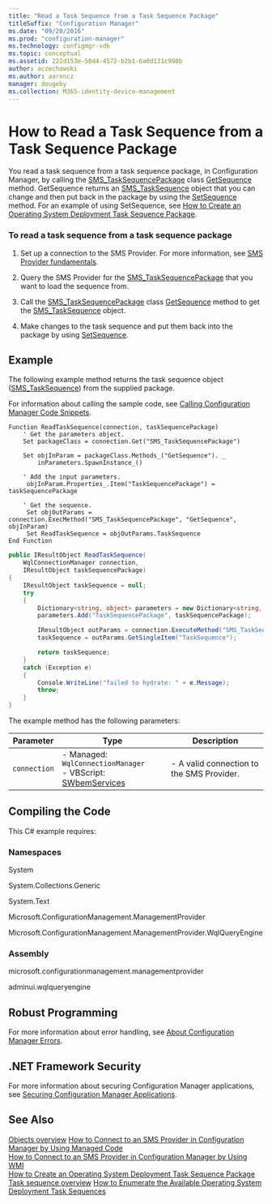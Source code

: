 ```yaml
---
title: "Read a Task Sequence from a Task Sequence Package"
titleSuffix: "Configuration Manager"
ms.date: "09/20/2016"
ms.prod: "configuration-manager"
ms.technology: configmgr-sdk
ms.topic: conceptual
ms.assetid: 222d153e-50d4-4572-b2b1-6a0d131c998b
author: aczechowski
ms.author: aaroncz
manager: dougeby
ms.collection: M365-identity-device-management
---
```

# How to Read a Task Sequence from a Task Sequence Package
You read a task sequence from a task sequence package, in Configuration Manager, by calling the [SMS_TaskSequencePackage](../../develop/reference/osd/sms_tasksequencepackage-server-wmi-class.md) class [GetSequence](../../develop/reference/osd/getsequence-method-in-class-sms_tasksequencepackage.md) method. GetSequence returns an [SMS_TaskSequence](../../develop/reference/osd/sms_tasksequence-server-wmi-class.md) object that you can change and then put back in the package by using the [SetSequence](../../develop/reference/osd/setsequence-method-in-class-sms_tasksequencepackage.md) method. For an example of using SetSequence, see [How to Create an Operating System Deployment Task Sequence Package](../../develop/osd/how-to-create-an-operating-system-deployment-task-sequence-package.md).  

### To read a task sequence from a task sequence package  

1.  Set up a connection to the SMS Provider. For more information, see [SMS Provider fundamentals](/sccm/develop/core/understand/sms-provider-fundamentals).  

2.  Query the SMS Provider for the [SMS_TaskSequencePackage](../../develop/reference/osd/sms_tasksequencepackage-server-wmi-class.md) that you want to load the sequence from.  

3.  Call the [SMS_TaskSequencePackage](../../develop/reference/osd/sms_tasksequencepackage-server-wmi-class.md) class [GetSequence](../../develop/reference/osd/getsequence-method-in-class-sms_tasksequencepackage.md) method to get the [SMS_TaskSequence](../../develop/reference/osd/sms_tasksequence-server-wmi-class.md) object.  

4.  Make changes to the task sequence and put them back into the package by using [SetSequence](../../develop/reference/osd/setsequence-method-in-class-sms_tasksequencepackage.md).  

## Example  
 The following example method returns the task sequence object ([SMS_TaskSequence](../../develop/reference/osd/sms_tasksequence-server-wmi-class.md)) from the supplied package.  

 For information about calling the sample code, see [Calling Configuration Manager Code Snippets](../../develop/core/understand/calling-code-snippets.md).  

```vbs  
Function ReadTaskSequence(connection, taskSequencePackage)  
    ' Get the parameters object.  
    Set packageClass = connection.Get("SMS_TaskSequencePackage")  

    Set objInParam = packageClass.Methods_("GetSequence"). _  
        inParameters.SpawnInstance_()  

    ' Add the input parameters.  
     objInParam.Properties_.Item("TaskSequencePackage") =  taskSequencePackage  

    ' Get the sequence.  
     Set objOutParams = connection.ExecMethod("SMS_TaskSequencePackage", "GetSequence", objInParam)  
     Set ReadTaskSequence = objOutParams.TaskSequence  
End Function  
```  

```c#  
public IResultObject ReadTaskSequence(  
    WqlConnectionManager connection,   
    IResultObject taskSequencePackage)  
{  
    IResultObject taskSequence = null;  
    try  
    {  
        Dictionary<string, object> parameters = new Dictionary<string, object>();  
        parameters.Add("TaskSequencePackage", taskSequencePackage);  

        IResultObject outParams = connection.ExecuteMethod("SMS_TaskSequencePackage", "GetSequence", parameters);  
        taskSequence = outParams.GetSingleItem("TaskSequence");  

        return taskSequence;  
    }  
    catch (Exception e)  
    {  
        Console.WriteLine("failed to hydrate: " + e.Message);  
        throw;  
    }  
}  

```  

 The example method has the following parameters:  

|Parameter|Type|Description|  
|---------------|----------|-----------------|  
|`connection`|-   Managed: `WqlConnectionManager`<br />-   VBScript: [SWbemServices](https://msdn.microsoft.com/library/aa393854.aspx)|-   A valid connection to the SMS Provider.|  

## Compiling the Code  
 This C# example requires:  

### Namespaces  
 System  

 System.Collections.Generic  

 System.Text  

 Microsoft.ConfigurationManagement.ManagementProvider  

 Microsoft.ConfigurationManagement.ManagementProvider.WqlQueryEngine  

### Assembly  
 microsoft.configurationmanagement.managementprovider  

 adminui.wqlqueryengine  

## Robust Programming  
 For more information about error handling, see [About Configuration Manager Errors](../../develop/core/understand/about-configuration-manager-errors.md).  

## .NET Framework Security  
 For more information about securing Configuration Manager applications, see [Securing Configuration Manager Applications](../../develop/core/understand/securing-configuration-manager-applications.md).  

## See Also  
 [Objects overview](/sccm/develop/core/understand/configuration-manager-objects-overview)
 [How to Connect to an SMS Provider in Configuration Manager by Using Managed Code](../../develop/core/understand/how-to-connect-to-an-sms-provider-by-using-managed-code.md)   
 [How to Connect to an SMS Provider in Configuration Manager  by Using WMI](../../develop/core/understand/how-to-connect-to-an-sms-provider-in-configuration-manager-by-using-wmi.md)   
 [How to Create an Operating System Deployment Task Sequence Package](../../develop/osd/how-to-create-an-operating-system-deployment-task-sequence-package.md)   
 [Task sequence overview](/sccm/develop/osd/operating-system-deployment-task-sequences-overview)
 [How to Enumerate the Available Operating System Deployment Task Sequences](../../develop/osd/how-to-enumerate-the-available-operating-system-deployment-task-sequences.md)
